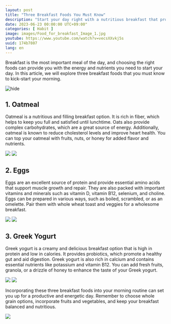 ```yaml
---
layout: post
title: "Three Breakfast Foods You Must Know"
description: "Start your day right with a nutritious breakfast that provides the energy and nutrients you need. Discover three essential breakfast foods that will kick-start your morning. Enjoy a bowl of fiber-rich #Oatmeal, known for its cholesterol-lowering benefits and heart health. Fuel your body with protein-packed #Eggs, packed with essential vitamins and minerals. Indulge in creamy #GreekYogurt, high in protein and probiotics for a healthy gut. Incorporate these breakfast foods into your routine for a productive and energetic day. #HealthyBreakfast #NutritionTips #StartYourDayRight #BreakfastIdeas"
date: 2023-06-23 00:00:00 UTC+09:00"
categories: [ Habit ]
image: images/Food_for_breakfast_Image_1.jpg
youtube: https://www.youtube.com/watch?v=vecsXXvkj5s
uuid: 174b7807
lang: en
---
```


Breakfast is the most important meal of the day, and choosing the right foods can provide you with the energy and nutrients you need to start your day. In this article, we will explore three breakfast foods that you must know to kick-start your morning.

![hide](images/Food_for_breakfast_Image_1.jpg)


## 1. Oatmeal
Oatmeal is a nutritious and filling breakfast option. It is rich in fiber, which helps to keep you full and satisfied until lunchtime. Oats also provide complex carbohydrates, which are a great source of energy. Additionally, oatmeal is known to reduce cholesterol levels and improve heart health. You can top your oatmeal with fruits, nuts, or honey for added flavor and nutrients.

![](images/oatmeal_Image_1.jpg)
![](images/oatmeal_Image_2.jpg)


## 2. Eggs
Eggs are an excellent source of protein and provide essential amino acids that support muscle growth and repair. They are also packed with important vitamins and minerals such as vitamin D, vitamin B12, selenium, and choline. Eggs can be prepared in various ways, such as boiled, scrambled, or as an omelette. Pair them with whole wheat toast and veggies for a wholesome breakfast.

![](images/eggs_Image_1.jpg)
![](images/eggs_Image_2.jpg)


## 3. Greek Yogurt
Greek yogurt is a creamy and delicious breakfast option that is high in protein and low in calories. It provides probiotics, which promote a healthy gut and aid digestion. Greek yogurt is also rich in calcium and contains essential nutrients like potassium and vitamin B12. You can add fresh fruits, granola, or a drizzle of honey to enhance the taste of your Greek yogurt.

![](images/yogurt_Image_1.jpeg)
![](images/yogurt_Image_2.jpg)




Incorporating these three breakfast foods into your morning routine can set you up for a productive and energetic day. Remember to choose whole grain options, incorporate fruits and vegetables, and keep your breakfast balanced and nutritious.

![](images/Food_for_breakfast_Image_2.jpg)